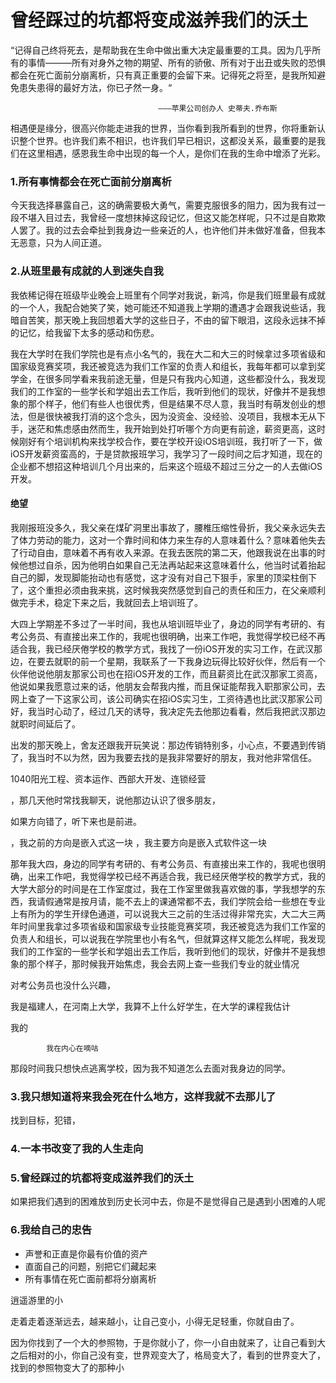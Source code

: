 
# 曾经踩过的坑都将变成滋养我们的沃土

“记得自己终将死去，是帮助我在生命中做出重大决定最重要的工具。因为几乎所有的事情———所有对身外之物的期望、所有的骄傲、所有对于出丑或失败的恐惧都会在死亡面前分崩离析，只有真正重要的会留下来。记得死之将至，是我所知避免患失患得的最好方法，你已孑然一身。“ 

                                     ———苹果公司创办人 史蒂夫.乔布斯
                                     
相遇便是缘分，很高兴你能走进我的世界，当你看到我所看到的世界，你将重新认识整个世界。也许我们素不相识，也许我们早已相识，这都没关系，最重要的是我们在这里相遇，感恩我生命中出现的每一个人，是你们在我的生命中增添了光彩。


### 1.所有事情都会在死亡面前分崩离析


今天我选择暴露自己，这的确需要极大勇气，需要克服很多的阻力，因为我有过一段不堪入目过去，我曾经一度想抹掉这段记忆，但这又能怎样呢，只不过是自欺欺人罢了。我的过去会牵扯到我身边一些亲近的人，也许他们并未做好准备，但我本无恶意，只为人间正道。

### 2.从班里最有成就的人到迷失自我

我依稀记得在班级毕业晚会上班里有个同学对我说，新鸿，你是我们班里最有成就的一个人，我配合她笑了笑，她可能还不知道我上学期的遭遇才会跟我说些话，我暗自苦笑，那天晚上我回想着大学的这些日子，不由的留下眼泪，这段永远抹不掉的记忆，给我留下太多的感动和伤悲。

我在大学时在我们学院也是有点小名气的，我在大二和大三的时候拿过多项省级和国家级竞赛奖项，我还被竞选为我们工作室的负责人和组长，我每年都可以拿到奖学金，在很多同学看来我前途无量，但是只有我内心知道，这些都没什么，我发现我们的工作室的一些学长和学姐出去工作后，我听到他们的现状，好像并不是我想象的那个样子，他们有些人也很优秀，但是结果不尽人意，我当时有萌发创业的想法，但是很快被我打消的这个念头，因为没资金、没经验、没项目，我根本无从下手，迷茫和焦虑感由然而生，我开始到处打听哪个方向更有前途，薪资更高，这时候刚好有个培训机构来找学校合作，要在学校开设iOS培训班，我打听了一下，做iOS开发薪资蛮高的，于是贷款报班学习，我学习了一段时间之后才知道，现在的企业都不想招这种培训几个月出来的，后来这个班级不超过三分之一的人去做iOS开发。

#### 绝望
我刚报班没多久，我父亲在煤矿洞里出事故了，腰椎压缩性骨折，我父亲永远失去了体力劳动的能力，这对一个靠时间和体力来生存的人意味着什么？意味着他失去了行动自由，意味着不再有收入来源。在我去医院的第二天，他跟我说在出事的时候他想过自杀，因为他明白如果自己无法再站起来这意味着什么，他当时试着抬起自己的脚，发现脚能抬动也有感觉，这才没有对自己下狠手，家里的顶梁柱倒下了，这个重担必须由我来挑，这时候我突然感觉到自己的责任和压力，在父亲顺利做完手术，稳定下来之后，我就回去上培训班了。

大四上学期差不多过了一半时间，我也从培训班毕业了，身边的同学有考研的、有考公务员、有直接出来工作的，我呢也很明确，出来工作吧，我觉得学校已经不再适合我，我已经厌倦学校的教学方式，我找了一份iOS开发的实习工作，在武汉那边，在要去就职的前一个星期，我联系了一下我身边玩得比较好伙伴，然后有一个伙伴他说他朋友那家公司也在招iOS开发的工作，而且薪资比在武汉那家工资高，他说如果我愿意过来的话，他朋友会帮我内推，而且保证能帮我入职那家公司，去网上查了一下这家公司，该公司确实在招iOS实习生，工资待遇也比武汉那家公司好，我当时心动了，经过几天的诱导，我决定先去他那边看看，然后我把武汉那边就职时间延后了。

出发的那天晚上，舍友还跟我开玩笑说：那边传销特别多，小心点，不要遇到传销了，我当时不以为然，因为我要去找的是我非常要好的朋友，我对他非常信任。


1040阳光工程、资本运作、西部大开发、连锁经营


，那几天他时常找我聊天，说他那边认识了很多朋友，


如果方向错了，听下来也是前进。

，我之前的方向是嵌入式这一块
，我主要方向是嵌入式软件这一块



那年我大四，身边的同学有考研的、有考公务员、有直接出来工作的，我呢也很明确，出来工作吧，我觉得学校已经不再适合我，我已经厌倦学校的教学方式，我的大学大部分的时间是在工作室度过，我在工作室里做我喜欢做的事，学我想学的东西，我请假通常是按月请，能不去上的课通常都不去，我们学院会给一些想在专业上有所为的学生开绿色通道，可以说我大三之前的生活过得非常充实，大二大三两年时间里我拿过多项省级和国家级专业技能竞赛奖项，我还被竞选为我们工作室的负责人和组长，可以说我在学院里也小有名气，但就算这样又能怎么样呢，我发现我们的工作室的一些学长和学姐出去工作后，我听到他们的现状，好像并不是我想象的那个样子，那时候我开始焦虑，我会去网上查一些我们专业的就业情况

对考公务员也没什么兴趣，

我是福建人，在河南上大学，我算不上什么好学生，在大学的课程我估计

我的

    
            我在内心在嘀咕


那段时间我只想快点逃离学校，因为我不知道怎么去面对我身边的同学。




### 3.我只想知道将来我会死在什么地方，这样我就不去那儿了
找到目标，犯错，


### 4.一本书改变了我的人生走向


### 5.曾经踩过的坑都将变成滋养我们的沃土


如果把我们遇到的困难放到历史长河中去，你是不是觉得自己是遇到小困难的人呢

### 6.我给自己的忠告

* 声誉和正直是你最有价值的资产
* 直面自己的问题，别把它们藏起来
* 所有事情在死亡面前都将分崩离析


逍遥游里的小

走着走着逐渐远去，越来越小，让自己变小，小得无足轻重，你就自由了。

因为你找到了一个大的参照物，于是你就小了，你一小自由就来了，让自己看到大之后相对的小，你自己没有变，世界观变大了，格局变大了，看到的世界变大了，找到的参照物变大了的那种小





